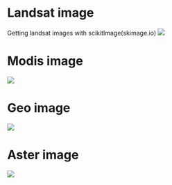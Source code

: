 # Landsat image
Getting landsat images with scikitImage(skimage.io)
![](https://github.com/MohammadMahdiOmid/Virtual-Irrigation/blob/master/Image_processing/import_image_satellite/images/landsat.png)

# Modis image 
![](https://github.com/MohammadMahdiOmid/Virtual-Irrigation/blob/master/Image_processing/import_image_satellite/images/Modis.png)

# Geo image
![](https://github.com/MohammadMahdiOmid/Virtual-Irrigation/blob/master/Image_processing/import_image_satellite/images/GEO.png)

# Aster image
![](https://github.com/MohammadMahdiOmid/Virtual-Irrigation/blob/master/Image_processing/import_image_satellite/images/aster2.png)
